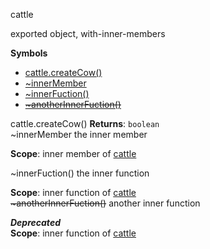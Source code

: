 <a name="module_cattle"></a>
cattle

exported object, with-inner-members

  
**Symbols**  
  * [cattle.createCow()](#module_cattle.createCow)
  * [\~innerMember](#module_cattle.innerMember)
  * [\~innerFuction()](#module_cattle.innerFuction)
  * [~~\~anotherInnerFuction()~~](#module_cattle.anotherInnerFuction)

<a name="module_cattle.createCow"></a>
cattle.createCow()
**Returns**: `boolean`  
<a name="module_cattle.innerMember"></a>
\~innerMember
the inner member

**Scope**: inner member of [cattle](#module_cattle)  
  
<a name="module_cattle.innerFuction"></a>
\~innerFuction()
the inner function

**Scope**: inner function of [cattle](#module_cattle)  
<a name="module_cattle.anotherInnerFuction"></a>
~~\~anotherInnerFuction()~~
another inner function

***Deprecated***  
**Scope**: inner function of [cattle](#module_cattle)  

